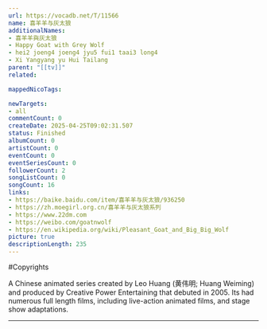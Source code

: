 ```yaml
---
url: https://vocadb.net/T/11566
name: 喜羊羊与灰太狼
additionalNames: 
- 喜羊羊與灰太狼
- Happy Goat with Grey Wolf
- hei2 joeng4 joeng4 jyu5 fui1 taai3 long4
- Xi Yangyang yu Hui Tailang
parent: "[[tv]]"
related:

mappedNicoTags:

newTargets:
- all
commentCount: 0
createDate: 2025-04-25T09:02:31.507
status: Finished
albumCount: 0
artistCount: 0
eventCount: 0
eventSeriesCount: 0
followerCount: 2
songListCount: 0
songCount: 16
links: 
- https://baike.baidu.com/item/喜羊羊与灰太狼/936250
- https://zh.moegirl.org.cn/喜羊羊与灰太狼系列
- https://www.22dm.com
- https://weibo.com/goatnwolf
- https://en.wikipedia.org/wiki/Pleasant_Goat_and_Big_Big_Wolf
picture: true
descriptionLength: 235
---
```


#Copyrights

A Chinese animated series created by Leo Huang (黄伟明; Huang Weiming) and produced by Creative Power Entertaining that debuted in 2005. Its had numerous full length films, including live-action animated films, and stage show adaptations.

---

